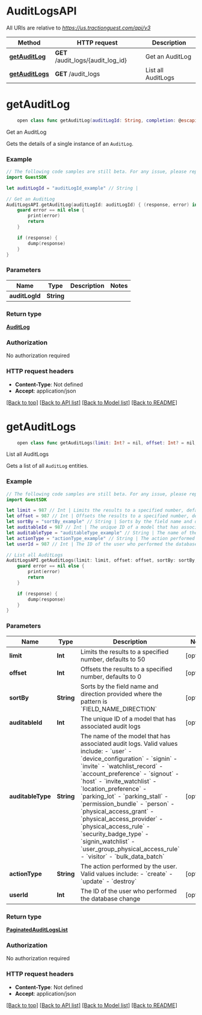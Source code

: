 # AuditLogsAPI

All URIs are relative to *https://us.tractionguest.com/api/v3*

Method | HTTP request | Description
------------- | ------------- | -------------
[**getAuditLog**](AuditLogsAPI.md#getauditlog) | **GET** /audit_logs/{audit_log_id} | Get an AuditLog
[**getAuditLogs**](AuditLogsAPI.md#getauditlogs) | **GET** /audit_logs | List all AuditLogs


# **getAuditLog**
```swift
    open class func getAuditLog(auditLogId: String, completion: @escaping (_ data: AuditLog?, _ error: Error?) -> Void)
```

Get an AuditLog

Gets the details of a single instance of an `AuditLog`.

### Example 
```swift
// The following code samples are still beta. For any issue, please report via http://github.com/OpenAPITools/openapi-generator/issues/new
import GuestSDK

let auditLogId = "auditLogId_example" // String | 

// Get an AuditLog
AuditLogsAPI.getAuditLog(auditLogId: auditLogId) { (response, error) in
    guard error == nil else {
        print(error)
        return
    }

    if (response) {
        dump(response)
    }
}
```

### Parameters

Name | Type | Description  | Notes
------------- | ------------- | ------------- | -------------
 **auditLogId** | **String** |  | 

### Return type

[**AuditLog**](AuditLog.md)

### Authorization

No authorization required

### HTTP request headers

 - **Content-Type**: Not defined
 - **Accept**: application/json

[[Back to top]](#) [[Back to API list]](../README.md#documentation-for-api-endpoints) [[Back to Model list]](../README.md#documentation-for-models) [[Back to README]](../README.md)

# **getAuditLogs**
```swift
    open class func getAuditLogs(limit: Int? = nil, offset: Int? = nil, sortBy: String? = nil, auditableId: Int? = nil, auditableType: String? = nil, actionType: String? = nil, userId: Int? = nil, completion: @escaping (_ data: PaginatedAuditLogsList?, _ error: Error?) -> Void)
```

List all AuditLogs

Gets a list of all `AuditLog` entities.

### Example 
```swift
// The following code samples are still beta. For any issue, please report via http://github.com/OpenAPITools/openapi-generator/issues/new
import GuestSDK

let limit = 987 // Int | Limits the results to a specified number, defaults to 50 (optional)
let offset = 987 // Int | Offsets the results to a specified number, defaults to 0 (optional)
let sortBy = "sortBy_example" // String | Sorts by the field name and direction provided where the pattern is `FIELD_NAME_DIRECTION` (optional)
let auditableId = 987 // Int | The unique ID of a model that has associated audit logs (optional)
let auditableType = "auditableType_example" // String | The name of the model that has associated audit logs. Valid values include: - `user` - `device_configuration` - `signin` - `invite` - `watchlist_record` - `account_preference` - `signout` - `host` - `invite_watchlist` - `location_preference` - `parking_lot` - `parking_stall` - `permission_bundle` - `person` - `physical_access_grant` - `physical_access_provider` - `physical_access_rule` - `security_badge_type` - `signin_watchlist` - `user_group_physical_access_rule` - `visitor` - `bulk_data_batch`  (optional)
let actionType = "actionType_example" // String | The action performed by the user. Valid values include: - `create` - `update` - `destroy`  (optional)
let userId = 987 // Int | The ID of the user who performed the database change (optional)

// List all AuditLogs
AuditLogsAPI.getAuditLogs(limit: limit, offset: offset, sortBy: sortBy, auditableId: auditableId, auditableType: auditableType, actionType: actionType, userId: userId) { (response, error) in
    guard error == nil else {
        print(error)
        return
    }

    if (response) {
        dump(response)
    }
}
```

### Parameters

Name | Type | Description  | Notes
------------- | ------------- | ------------- | -------------
 **limit** | **Int** | Limits the results to a specified number, defaults to 50 | [optional] 
 **offset** | **Int** | Offsets the results to a specified number, defaults to 0 | [optional] 
 **sortBy** | **String** | Sorts by the field name and direction provided where the pattern is &#x60;FIELD_NAME_DIRECTION&#x60; | [optional] 
 **auditableId** | **Int** | The unique ID of a model that has associated audit logs | [optional] 
 **auditableType** | **String** | The name of the model that has associated audit logs. Valid values include: - &#x60;user&#x60; - &#x60;device_configuration&#x60; - &#x60;signin&#x60; - &#x60;invite&#x60; - &#x60;watchlist_record&#x60; - &#x60;account_preference&#x60; - &#x60;signout&#x60; - &#x60;host&#x60; - &#x60;invite_watchlist&#x60; - &#x60;location_preference&#x60; - &#x60;parking_lot&#x60; - &#x60;parking_stall&#x60; - &#x60;permission_bundle&#x60; - &#x60;person&#x60; - &#x60;physical_access_grant&#x60; - &#x60;physical_access_provider&#x60; - &#x60;physical_access_rule&#x60; - &#x60;security_badge_type&#x60; - &#x60;signin_watchlist&#x60; - &#x60;user_group_physical_access_rule&#x60; - &#x60;visitor&#x60; - &#x60;bulk_data_batch&#x60;  | [optional] 
 **actionType** | **String** | The action performed by the user. Valid values include: - &#x60;create&#x60; - &#x60;update&#x60; - &#x60;destroy&#x60;  | [optional] 
 **userId** | **Int** | The ID of the user who performed the database change | [optional] 

### Return type

[**PaginatedAuditLogsList**](PaginatedAuditLogsList.md)

### Authorization

No authorization required

### HTTP request headers

 - **Content-Type**: Not defined
 - **Accept**: application/json

[[Back to top]](#) [[Back to API list]](../README.md#documentation-for-api-endpoints) [[Back to Model list]](../README.md#documentation-for-models) [[Back to README]](../README.md)

